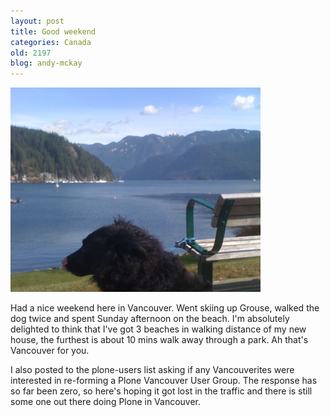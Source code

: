 ```yaml
---
layout: post
title: Good weekend
categories: Canada
old: 2197
blog: andy-mckay
---
```

<img src="/files/IMG_0158.jpg" title="Deep Cove" />
<p>Had a nice weekend here in Vancouver. Went skiing up Grouse, walked the dog twice and spent Sunday afternoon on the beach. I'm absolutely delighted to think that I've got 3 beaches in walking distance of my new house, the furthest is about 10 mins walk away through a park. Ah that's Vancouver for you.</p>
<p>I also posted to the plone-users list asking if any Vancouverites were interested in re-forming a Plone Vancouver User Group. The response has so far been zero, so here's hoping it got lost in the traffic and there is still some one out there doing Plone in Vancouver.</p>